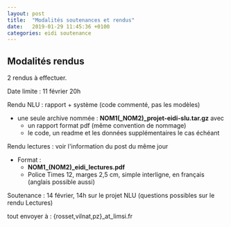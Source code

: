 ```yaml
---
layout: post
title:  "Modalités soutenances et rendus"
date:   2019-01-29 11:45:36 +0100
categories: eidi soutenance
---
```


## Modalités rendus

2 rendus à effectuer.

Date limite : 11 février 20h

Rendu NLU : rapport + système (code commenté, pas les modèles)
  - une seule archive nommée :  **NOM1(_NOM2)_projet-eidi-slu.tar.gz** avec
    - un rapport format pdf (même convention de nommage)
    - le code, un readme et les données supplémentaires le cas échéant

Rendu lectures : voir l'information du post du même jour
  - Format :
    - **NOM1_(NOM2)_eidi_lectures.pdf**
    - Police Times 12, marges 2,5 cm, simple interligne, en français (anglais possible aussi)


Soutenance : 14 février, 14h sur le projet NLU (questions possibles sur le rendu Lectures)


tout envoyer à : {rosset,vilnat,pz}_at_limsi.fr

